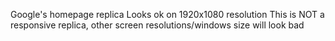 Google's homepage replica
Looks ok on 1920x1080 resolution
This is NOT a responsive replica, other screen resolutions/windows size will look bad